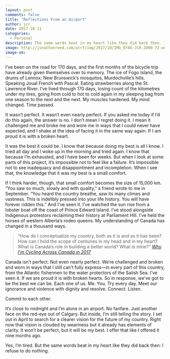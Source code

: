 ```yaml
---
layout: post
comments: false
title: "Reflections From an Airport"
author: jcr
date: 2017-10-11
categories:
  - Personal
description: The same words beat in my heart like they did back then. I refuse to do nothing.
image: http://jonathonreed.com/atrf/img/2017/10/IMG_0746-JCR-2000-72-web.jpg
image-sm:
---
```


I’ve been on the road for 170 days, and the first months of the bicycle trip have already given themselves over to memory. The ice of Fogo Island, the drums of Lennox; New Brunswick’s mosquitos, Murdochville’s hills. Speaking Joual French with Pascal. Eating strawberries along the St. Lawrence River. I’ve lived through 170 days, losing count of the kilometres under my tires, going from cold to hot to cold again in my sleeping bag from one season to the next and the next. My muscles hardened. My mind changed. Time passed.

It wasn’t perfect. It wasn’t even nearly perfect. If you asked me today if I’d do this again, the answer is no. I don’t mean I regret doing it. I mean it challenged me and broke me and wore me in ways that I could never have expected, and I shake at the idea of facing it in the same way again. If I am proud it is with a broken heart.

It was the best it could be. I know that because doing my best is all I know. I tried all day and I woke up in the morning and tried again. I know that because I’m exhausted, and I have been for weeks. But when I look at some parts of this project, it’s impossible not to feel like a failure. It’s impossible not to see inadequacy and disappointment and incompletion. When I see that, the knowledge that it was my best is a small comfort.

If I think harder, though, that small comfort becomes the size of 15,000 km. “You saw so much, slowly and with quality,” a friend wrote to me in September. “You heard the country breathe, saw its many climes and vastness. This is indelibly pressed into your life history. You will have forever ridden this.” And I’ve seen it. I’ve watched the sun rise from a lobster boat off the coast of Prince Edward Island. I’ve stood alongside Indigenous protestors reclaiming their history at Parliament Hill. I’ve held the horses of western Alberta’s rodeo queens. My understanding of Canada has changed in a thousand ways.

<blockquote>“How do I conceptualize my country, both as it is and as it has been? How can I hold the scope of centuries in my head and in my heart? What is Canada’s role in building a better world? What is mine?” <cite><a href="https://medium.com/@jonathonreed/why-im-cycling-across-canada-in-2017-179d279abd34">Why I’m Cycling Across Canada in 2017</a></cite></blockquote>

Canada isn’t perfect. Not even nearly perfect. We’re challenged and broken and worn in ways that I still can’t fully express—in every part of this country, from the Atlantic fishermen to the water protectors of the Salish Sea. I’ve seen it. If we are proud it is with broken hearts. So in response, we’ve got to be the best we can be. Each one of us. Me. You. Try every day. Meet our ignorance and violence with dignity and resolve. Connect. Listen.

Commit to each other.

It’s close to midnight and I’m alone in an airport. No fanfare. Just another face on the red-eye out of Calgary. But inside, I’m still telling the story. I set out in April to search for a clearer vision for the future of my country. Right now that vision is clouded by weariness but it already has elements of clarity. It won’t be perfect, but it will be my best. I offer that like I offered it nine months ago.

Yes, I’m tired. But the same words beat in my heart like they did back then: I refuse to do nothing.